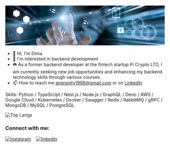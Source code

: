 <p align="center">
  <img src="https://github.com/DmitryInke/DmitryInke/blob/main/bg.jpg">
</p>

- 👋 Hi, I'm Dima.
- 👀 I'm interested in backend development
- ☘️ As a former backend developer at the fintech startup Pi Crypto LTD, I am currently seeking new job opportunities and enhancing my backend technology skills through various courses.
- 📫 How to reach me angranity1998@gmail.com or on [LinkedIn](https://www.linkedin.com/in/dmitry-inke)

Skills: Python / TypeSrcipt / Nest.js / Node.js / GraphQL / Deno / AWS / Google Cloud / Kubernetes / Docker / Swagger / Redis / RabbitMQ / gRPC / MongoDB / MySQL / PostgreSQL

![Top Langs](https://github-readme-stats.vercel.app/api/top-langs/?username=DmitryInke&layout=compact)  

<h3 align="left">Connect with me:</h3>

[<img src='https://raw.githubusercontent.com/rahuldkjain/github-profile-readme-generator/master/src/images/icons/Social/instagram.svg' alt='instagram' height='40'>](https://www.instagram.com/dmitryinke)&nbsp;&nbsp;&nbsp;
[<img src='https://img.icons8.com/external-justicon-flat-justicon/344/external-linkedin-social-media-justicon-flat-justicon.png' alt='linkedin' height='40'>](https://www.linkedin.com/in/dmitry-inke)
